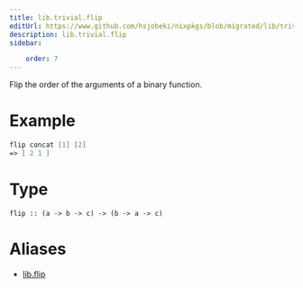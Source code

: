 ```yaml
---
title: lib.trivial.flip
editUrl: https://www.github.com/hsjobeki/nixpkgs/blob/migrated/lib/trivial.nix#L198C10
description: lib.trivial.flip
sidebar:

    order: 7
---
```


Flip the order of the arguments of a binary function.

# Example

```nix
flip concat [1] [2]
=> [ 2 1 ]
```

# Type

```
flip :: (a -> b -> c) -> (b -> a -> c)
```


# Aliases

- [lib.flip](/nix-doc-comments/reference/lib/lib-flip)


